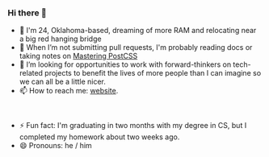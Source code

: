 ### Hi there 👋

- 🔭 I'm 24, Oklahoma-based, dreaming of more RAM and relocating near a big red hanging bridge
- 🌱 When I’m not submitting pull requests, I'm probably reading docs or taking notes on [Mastering PostCSS](https://github.com/PacktPublishing/Mastering-PostCSS-for-Web-Design)
- 👯 I’m looking for opportunities to work with forward-thinkers on tech-related projects to benefit the lives of more people than I can imagine so we can all be a little nicer.
- 📫 How to reach me: [website](https://claycurry.com).
<br>

- ⚡ Fun fact: I'm graduating in two months with my degree in CS, but I completed my homework about two weeks ago. 
- 😄 Pronouns: he / him


<!--
**clay-curry/clay-curry** is a ✨ _special_ ✨ repository because its `README.md` (this file) appears on your GitHub profile.

Here are some ideas to get you started:


-->
